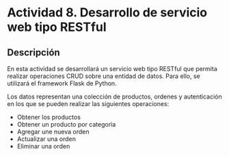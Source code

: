 # Actividad 8. Desarrollo de servicio web tipo RESTful

## Descripción
En esta actividad se desarrollará un servicio web tipo RESTful que permita realizar operaciones CRUD sobre una entidad de datos. Para ello, se utilizará el framework Flask de Python.

Los datos representan una colección de productos, ordenes y autenticación en los que se pueden realizar las siguientes operaciones:
- Obtener los productos
- Obtener un producto por categoria
- Agregar une nueva orden
- Actualizar una orden
- Eliminar una orden